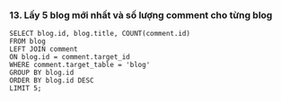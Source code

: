 ### 13. Lấy 5 blog mới nhất và số lượng comment cho từng blog
```mysql
SELECT blog.id, blog.title, COUNT(comment.id)
FROM blog
LEFT JOIN comment
ON blog.id = comment.target_id
WHERE comment.target_table = 'blog'
GROUP BY blog.id
ORDER BY blog.id DESC
LIMIT 5;
```
